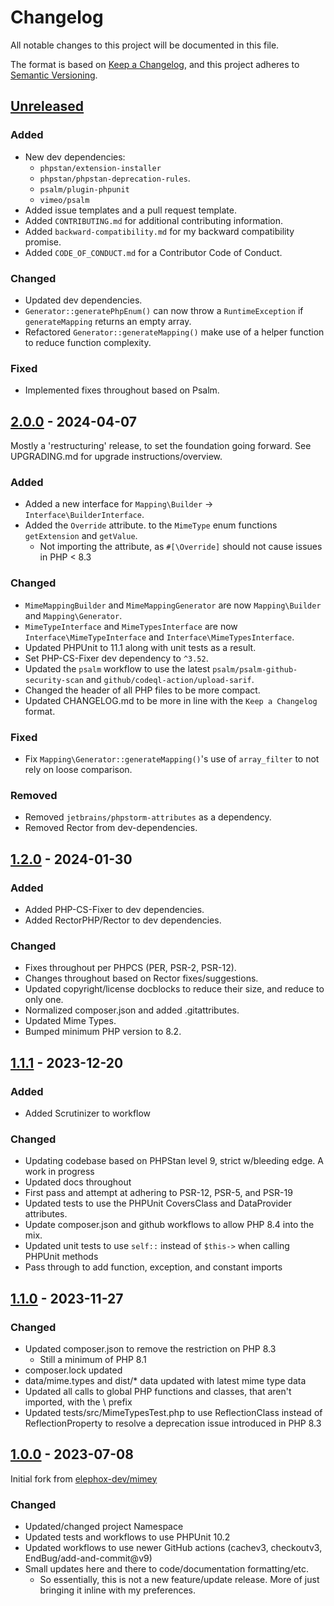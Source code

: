 # Changelog

All notable changes to this project will be documented in this file.

The format is based on [Keep a Changelog](https://keepachangelog.com/en/1.1.0/),
and this project adheres to [Semantic Versioning](https://semver.org/spec/v2.0.0.html).


## [Unreleased]

### Added

  * New dev dependencies:
    * `phpstan/extension-installer`
    * `phpstan/phpstan-deprecation-rules`.
    * `psalm/plugin-phpunit`
    * `vimeo/psalm`
  * Added issue templates and a pull request template.
  * Added `CONTRIBUTING.md` for additional contributing information.
  * Added `backward-compatibility.md` for my backward compatibility promise.
  * Added `CODE_OF_CONDUCT.md` for a Contributor Code of Conduct.

### Changed

  * Updated dev dependencies.
  * `Generator::generatePhpEnum()` can now throw a `RuntimeException` if `generateMapping` returns an empty array.
  * Refactored `Generator::generateMapping()` make use of a helper function to reduce function complexity.

### Fixed

  * Implemented fixes throughout based on Psalm.


## [2.0.0] - 2024-04-07

Mostly a 'restructuring' release, to set the foundation going forward. See UPGRADING.md for upgrade instructions/overview.

### Added

  * Added a new interface for `Mapping\Builder` -> `Interface\BuilderInterface`.
  * Added the `Override` attribute. to the `MimeType` enum functions `getExtension` and `getValue`.
    * Not importing the attribute, as `#[\Override]` should not cause issues in PHP < 8.3

### Changed

  * `MimeMappingBuilder` and `MimeMappingGenerator` are now `Mapping\Builder` and `Mapping\Generator`.
  * `MimeTypeInterface` and `MimeTypesInterface` are now `Interface\MimeTypeInterface` and `Interface\MimeTypesInterface`.
  * Updated PHPUnit to 11.1 along with unit tests as a result.
  * Set PHP-CS-Fixer dev dependency to `^3.52`.
  * Updated the `psalm` workflow to use the latest `psalm/psalm-github-security-scan` and `github/codeql-action/upload-sarif`.
  * Changed the header of all PHP files to be more compact.
  * Updated CHANGELOG.md to be more in line with the `Keep a Changelog` format.

### Fixed

  * Fix `Mapping\Generator::generateMapping()`'s use of `array_filter` to not rely on loose comparison.

### Removed

  * Removed `jetbrains/phpstorm-attributes` as a dependency.
  * Removed Rector from dev-dependencies.
  

## [1.2.0] - 2024-01-30

### Added

  * Added PHP-CS-Fixer to dev dependencies.
  * Added RectorPHP/Rector to dev dependencies.

### Changed

  * Fixes throughout per PHPCS (PER, PSR-2, PSR-12).
  * Changes throughout based on Rector fixes/suggestions.
  * Updated copyright/license docblocks to reduce their size, and reduce to only one.
  * Normalized composer.json and added .gitattributes.
  * Updated Mime Types.
  * Bumped minimum PHP version to 8.2.


## [1.1.1] - 2023-12-20

### Added

  * Added Scrutinizer to workflow

### Changed

  * Updating codebase based on PHPStan level 9, strict w/bleeding edge. A work in progress
  * Updated docs throughout
  * First pass and attempt at adhering to PSR-12, PSR-5, and PSR-19
  * Updated tests to use the PHPUnit CoversClass and DataProvider attributes.
  * Update composer.json and github workflows to allow PHP 8.4 into the mix.
  * Updated unit tests to use `self::` instead of `$this->` when calling PHPUnit methods
  * Pass through to add function, exception, and constant imports


## [1.1.0] - 2023-11-27

### Changed

  * Updated composer.json to remove the restriction on PHP 8.3
    * Still a minimum of PHP 8.1
  * composer.lock updated
  * data/mime.types and dist/* data updated with latest mime type data
  * Updated all calls to global PHP functions and classes, that aren't imported, with the \ prefix
  * Updated tests/src/MimeTypesTest.php to use ReflectionClass instead of ReflectionProperty to resolve a deprecation issue introduced in PHP 8.3


## [1.0.0] - 2023-07-08

Initial fork from [elephox-dev/mimey](https://github.com/elephox-dev/mimey)

### Changed

  * Updated/changed project Namespace
  * Updated tests and workflows to use PHPUnit 10.2
  * Updated workflows to use newer GitHub actions (cachev3, checkoutv3, EndBug/add-and-commit@v9)
  * Small updates here and there to code/documentation formatting/etc.
    * So essentially, this is not a new feature/update release. More of just bringing it inline with my preferences.

[unreleased]: https://github.com/ericsizemore/mimey/tree/develop
[2.0.0]: https://github.com/ericsizemore/mimey/releases/tag/v2.0.0
[1.2.0]: https://github.com/ericsizemore/mimey/releases/tag/v1.2.0
[1.1.1]: https://github.com/ericsizemore/mimey/releases/tag/v1.1.1
[1.1.0]: https://github.com/ericsizemore/mimey/releases/tag/v1.1.0
[1.0.0]: https://github.com/ericsizemore/mimey/releases/tag/v1.0.0
